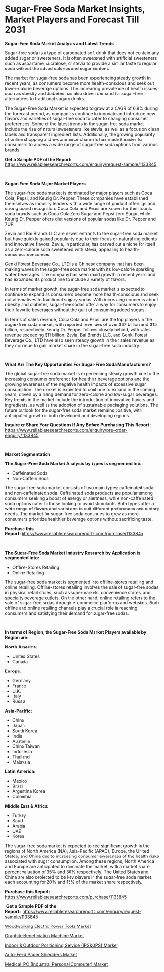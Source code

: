<p><h1>Sugar-Free Soda Market Insights, Market Players and Forecast Till 2031</h1></p><p><strong>Sugar-Free Soda Market Analysis and Latest Trends</strong></p>
<p><p>Sugar-free soda is a type of carbonated soft drink that does not contain any added sugar or sweeteners. It is often sweetened with artificial sweeteners such as aspartame, sucralose, or stevia to provide a similar taste to regular soda without the added calories and sugar content.</p><p>The market for sugar-free soda has been experiencing steady growth in recent years, as consumers become more health-conscious and seek out lower-calorie beverage options. The increasing prevalence of health issues such as obesity and diabetes has also driven demand for sugar-free alternatives to traditional sugary drinks.</p><p>The Sugar-Free Soda Market is expected to grow at a CAGR of 6.8% during the forecast period, as companies continue to innovate and introduce new flavors and varieties of sugar-free soda to cater to changing consumer preferences. Some of the latest trends in the sugar-free soda market include the rise of natural sweeteners like stevia, as well as a focus on clean labels and transparent ingredient lists. Additionally, the growing popularity of online shopping and e-commerce channels has made it easier for consumers to access a wide range of sugar-free soda options from various brands.</p></p>
<p><strong>Get a Sample PDF of the Report:&nbsp;</strong> <a href="https://www.reliableresearchreports.com/enquiry/request-sample/1133845">https://www.reliableresearchreports.com/enquiry/request-sample/1133845</a></p>
<p>&nbsp;</p>
<p><strong>Sugar-Free Soda Major Market Players</strong></p>
<p><p>The sugar-free soda market is dominated by major players such as Coca Cola, Pepsi, and Keurig Dr. Pepper. These companies have established themselves as industry leaders with a wide range of product offerings and strong brand recognition. Coca Cola and Pepsi are known for their iconic soda brands such as Coca Cola Zero Sugar and Pepsi Zero Sugar, while Keurig Dr. Pepper offers diet versions of popular sodas like Dr. Pepper and 7UP.</p><p>Zevia and Bai Brands LLC are newer entrants to the sugar-free soda market but have quickly gained popularity due to their focus on natural ingredients and innovative flavors. Zevia, in particular, has carved out a niche for itself as a zero-calorie soda sweetened with stevia, appealing to health-conscious consumers.</p><p>Genki Forest Beverage Co., LTD is a Chinese company that has been making waves in the sugar-free soda market with its low-calorie sparkling water beverages. The company has seen rapid growth in recent years and has expanded its product line to include a variety of flavors.</p><p>In terms of market growth, the sugar-free soda market is expected to continue to expand as consumers become more health-conscious and seek out alternatives to traditional sugary sodas. With increasing concerns about obesity and diabetes, sugar-free sodas offer a way for consumers to enjoy their favorite beverages without the guilt of consuming added sugars.</p><p>In terms of sales revenue, Coca Cola and Pepsi are the top players in the sugar-free soda market, with reported revenues of over $37 billion and $15 billion, respectively. Keurig Dr. Pepper follows closely behind, with sales revenue exceeding $11 billion. Zevia, Bai Brands LLC, and Genki Forest Beverage Co., LTD have also seen steady growth in their sales revenue as they continue to gain market share in the sugar-free soda industry.</p></p>
<p>&nbsp;</p>
<p><strong>What Are The Key Opportunities For Sugar-Free Soda Manufacturers?</strong></p>
<p><p>The global sugar-free soda market is experiencing steady growth due to the increasing consumer preference for healthier beverage options and the growing awareness of the negative health impacts of excessive sugar consumption. The market is expected to continue to expand in the coming years, driven by a rising demand for zero-calorie and low-sugar beverages. Key trends in the market include the introduction of innovative flavors and ingredients, as well as the adoption of sustainable packaging solutions. The future outlook for the sugar-free soda market remains positive, with anticipated growth in both developed and developing regions.</p></p>
<p><strong>Inquire or Share Your Questions If Any Before Purchasing This Report:</strong> <a href="https://www.reliableresearchreports.com/enquiry/pre-order-enquiry/1133845">https://www.reliableresearchreports.com/enquiry/pre-order-enquiry/1133845</a></p>
<p>&nbsp;</p>
<p><strong>Market Segmentation</strong></p>
<p><strong>The Sugar-Free Soda Market Analysis by types is segmented into:</strong></p>
<p><ul><li>Caffeinated Soda</li><li>Non-Caffein Soda</li></ul></p>
<p><p>The sugar-free soda market consists of two main types: caffeinated soda and non-caffeinated soda. Caffeinated soda products are popular among consumers seeking a boost of energy or alertness, while non-caffeinated soda options cater to those looking to avoid stimulants. Both types offer a wide range of flavors and variations to suit different preferences and dietary needs. The market for sugar-free soda continues to grow as more consumers prioritize healthier beverage options without sacrificing taste.</p></p>
<p><strong>Purchase this Report:&nbsp;</strong><a href="https://www.reliableresearchreports.com/purchase/1133845">https://www.reliableresearchreports.com/purchase/1133845</a></p>
<p>&nbsp;</p>
<p><strong>The Sugar-Free Soda Market Industry Research by Application is segmented into:</strong></p>
<p><ul><li>Offline-Stores Retailing</li><li>Online Retailing</li></ul></p>
<p><p>The sugar-free soda market is segmented into offline-stores retailing and online retailing. Offline-stores retailing involves the sale of sugar-free sodas in physical retail stores, such as supermarkets, convenience stores, and specialty beverage outlets. On the other hand, online retailing refers to the sale of sugar-free sodas through e-commerce platforms and websites. Both offline and online retailing channels play a crucial role in reaching consumers and satisfying their demand for sugar-free sodas.</p></p>
<p>&nbsp;</p>
<p><strong>In terms of Region, the Sugar-Free Soda Market Players available by Region are:</strong></p>
<p>
    <p> <strong> North America: </strong>
        <ul>
            <li>United States</li>
            <li>Canada</li>
        </ul>
        </p> 
    <p> <strong> Europe: </strong>
        <ul>
            <li>Germany</li>
            <li>France</li>
            <li>U.K.</li>
            <li>Italy</li>
            <li>Russia</li>
        </ul>
        </p> 
    <p> <strong> Asia-Pacific: </strong>
        <ul>
            <li>China</li>
            <li>Japan</li>
            <li>South Korea</li>
            <li>India</li>
            <li>Australia</li>
            <li>China Taiwan</li>
            <li>Indonesia</li>
            <li>Thailand</li>
            <li>Malaysia</li>
        </ul>
        </p> 
    <p> <strong> Latin America: </strong>
        <ul>
            <li>Mexico</li>
            <li>Brazil</li>
            <li>Argentina Korea</li>
            <li>Colombia</li>
        </ul>
        </p> 
    <p> <strong> Middle East & Africa: </strong>
        <ul>
            <li>Turkey</li>
            <li>Saudi</li>
            <li>Arabia</li>
            <li>UAE</li>
            <li>Korea</li>
        </ul>
    </p>
    </p>
<p><p>The sugar-free soda market is expected to see significant growth in the regions of North America (NA), Asia-Pacific (APAC), Europe, the United States, and China due to increasing consumer awareness of the health risks associated with sugar consumption. Among these regions, North America and Europe are anticipated to dominate the market, with a market share percent valuation of 35% and 30% respectively. The United States and China are also projected to be key players in the sugar-free soda market, each accounting for 20% and 15% of the market share respectively.</p></p>
<p><strong>Purchase this Report: </strong><a href="https://www.reliableresearchreports.com/purchase/1133845">https://www.reliableresearchreports.com/purchase/1133845</a></p>
<p>&nbsp;<strong>Get a Sample PDF of the Report:&nbsp;&nbsp;</strong><a href="https://www.reliableresearchreports.com/enquiry/request-sample/1133845">https://www.reliableresearchreports.com/enquiry/request-sample/1133845</a></p>
<p><strong></strong></p>
<p><p><a href="https://issuu.com/reportprime-2/docs/woodworking-electric-power-tools-market-size-2030.">Woodworking Electric Power Tools Market</a></p><p><a href="https://github.com/mahnoor2003/Market-Research-Report-List-3/blob/main/graphite-beneficiation-machine-market.md">Graphite Beneficiation Machine Market</a></p><p><a href="https://github.com/BryceTownsendr/Market-Research-Report-List-3/blob/main/indoor-outdoor-positioning-service-ipsops-market.md">Indoor & Outdoor Positioning Service (IPS&OPS) Market</a></p><p><a href="https://issuu.com/reportprime-2/docs/auto-feed-paper-shredders-market-size-2030.pptx">Auto-Feed Paper Shredders Market</a></p><p><a href="https://github.com/mohamedbakry57/Market-Research-Report-List-2/blob/main/medical-ipc-industrial-personal-computer-market.md">Medical IPC (Industrial Personal Computer) Market</a></p></p>